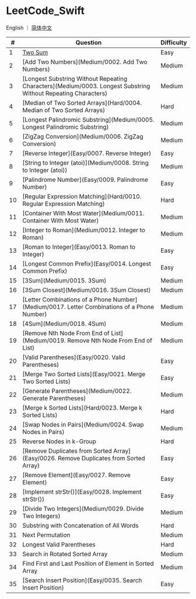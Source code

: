 # LeetCode_Swift

English ｜ [简体中文](README-zh_CN.md)

| #    | Question                                                     | Difficulty |
| ---- | ------------------------------------------------------------ | ---------- |
| 1    | [Two Sum](/Easy/0001.two-sum)                                | Easy       |
| 2    | [Add Two Numbers](Medium/0002. Add Two Numbers)              | Medium     |
| 3    | [Longest Substring Without Repeating Characters](Medium/0003. Longest Substring Without Repeating Characters) | Medium     |
| 4    | [Median of Two Sorted Arrays](Hard/0004. Median of Two Sorted Arrays) | Hard       |
| 5    | [Longest Palindromic Substring](Medium/0005. Longest Palindromic Substring) | Medium     |
| 6    | [ZigZag Conversion](Medium/0006. ZigZag Conversion)          | Medium     |
| 7    | [Reverse Integer](Easy/0007. Reverse Integer)                | Easy       |
| 8    | [String to Integer (atoi)](Medium/0008. String to Integer (atoi)) | Medium     |
| 9    | [Palindrome Number](Easy/0009. Palindrome Number)            | Easy       |
| 10   | [Regular Expression Matching](Hard/0010. Regular Expression Matching) | Hard       |
| 11   | [Container With Most Water](Medium/0011. Container With Most Water) | Medium     |
| 12   | [Integer to Roman](Medium/0012. Integer to Roman)            | Medium     |
| 13   | [Roman to Integer](Easy/0013. Roman to Integer)              | Easy       |
| 14   | [Longest Common Prefix](Easy/0014. Longest Common Prefix)    | Easy       |
| 15   | [3Sum](Medium/0015. 3Sum)                                    | Medium     |
| 16   | [3Sum Closest](Medium/0016. 3Sum Closest)                    | Medium     |
| 17   | [Letter Combinations of a Phone Number](Medium/0017. Letter Combinations of a Phone Number) | Medium     |
| 18   | [4Sum](Medium/0018. 4Sum)                                    | Medium     |
| 19   | [Remove Nth Node From End of List](Medium/0019. Remove Nth Node From End of List) | Medium     |
| 20   | [Valid Parentheses](Easy/0020. Valid Parentheses)            | Easy       |
| 21   | [Merge Two Sorted Lists](Easy/0021. Merge Two Sorted Lists)  | Easy       |
| 22   | [Generate Parentheses](Medium/0022. Generate Parentheses)    | Medium     |
| 23   | [Merge k Sorted Lists](Hard/0023. Merge k Sorted Lists)      | Hard       |
| 24   | [Swap Nodes in Pairs](Medium/0024. Swap Nodes in Pairs)      | Medium     |
| 25   | Reverse Nodes in k-Group                                     | Hard       |
| 26   | [Remove Duplicates from Sorted Array](Easy/0026. Remove Duplicates from Sorted Array) | Easy       |
| 27   | [Remove Element](Easy/0027. Remove Element)                  | Easy       |
| 28   | [Implement strStr()](Easy/0028. Implement strStr())          | Easy       |
| 29   | [Divide Two Integers](Medium/0029. Divide Two Integers)      | Medium     |
| 30   | Substring with Concatenation of All Words                    | Hard       |
| 31   | Next Permutation                                             | Medium     |
| 32   | Longest Valid Parentheses                                    | Hard       |
| 33   | Search in Rotated Sorted Array                               | Medium     |
| 34   | Find First and Last Position of Element in Sorted Array      | Medium     |
| 35   | [Search Insert Position](Easy/0035. Search Insert Position)  | Easy       |

